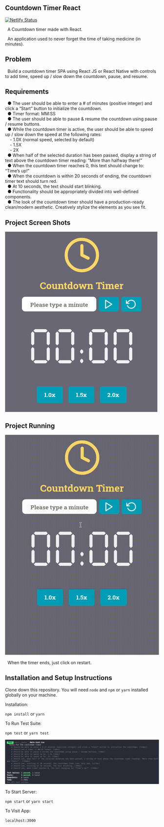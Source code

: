 ## Countdown Timer React

[![Netlify Status](https://api.netlify.com/api/v1/badges/367f5a71-27fb-4ac5-ba66-4966e8c1e96b/deploy-status)](https://countdown-timer-react.netlify.app/)

&nbsp;&nbsp;A Countdown timer made with React.

&nbsp;&nbsp;An application used to never forget the time of taking medicine (in minutes).

## Problem
&nbsp;&nbsp;Build a countdown timer SPA using React JS or React Native with controls to add time, speed up
/ slow down the countdown, pause, and resume.

## Requirements
&nbsp;&nbsp;● The user should be able to enter a # of minutes (positive integer) and click a “Start”
button to initialize the countdown.<br/>
&nbsp;&nbsp;● Timer format: MM:SS<br/>
&nbsp;&nbsp;● The user should be able to pause & resume the countdown using pause / resume
buttons.<br/>
&nbsp;&nbsp;● While the countdown timer is active, the user should be able to speed up / slow down
the speed at the following rates:<br/>
&nbsp;&nbsp;&nbsp;&nbsp;- 1.0X (normal speed, selected by default)<br/>
&nbsp;&nbsp;&nbsp;&nbsp;- 1.5X<br/>
&nbsp;&nbsp;&nbsp;&nbsp;- 2X<br/>
&nbsp;&nbsp;● When half of the selected duration has been passed, display a string of text above the
countdown timer reading: “More than halfway there!”<br/>
&nbsp;&nbsp;● When the countdown timer reaches 0, this text should change to: “Time’s up!”<br/>
&nbsp;&nbsp;● When the countdown is within 20 seconds of ending, the countdown timer text should
turn red.<br/>
&nbsp;&nbsp;● At 10 seconds, the text should start blinking.<br/>
&nbsp;&nbsp;● Functionality should be appropriately divided into well-defined components.<br/>
&nbsp;&nbsp;● The look of the countdown timer should have a production-ready clean/modern
aesthetic. Creatively stylize the elements as you see fit.<br/>

## Project Screen Shots

![ Main Screen ](/assets/images/countdown_timer.png)

## Project Running

![ Usability ](/assets/images/countdown_timer.gif)

&nbsp;&nbsp;When the timer ends, just click on restart.

## Installation and Setup Instructions

Clone down this repository. You will need `node` and `npm` or `yarn` installed globally on your machine.

Installation:

`npm install`
or
`yarn`

To Run Test Suite:

`npm test`
or
`yarn test`

![ Tests Screenshot ](/assets/images/countdown_timer_tests.png)

To Start Server:

`npm start`
or
`yarn start`

To Visit App:

`localhost:3000`
